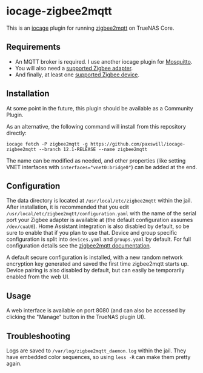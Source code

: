 # iocage-zigbee2mqtt

This is an [iocage][iocage] plugin for running [zigbee2mqtt][z2m] on TrueNAS
Core.

[iocage]: https://github.com/iocage/iocage
[z2m]: https://www.zigbee2mqtt.io/

## Requirements

* An MQTT broker is required. I use another iocage plugin for
  [Mosquitto][iocage-mqtt].
* You will also need a [supported Zigbee adapter][z2m-coordinators].
* And finally, at least one [supported Zigbee device][z2m-devices].

[iocage-mqtt]: https://github.com/tprelog/iocage-mosquitto
[z2m-coordinators]: https://www.zigbee2mqtt.io/information/supported_adapters.html
[z2m-devices]: https://www.zigbee2mqtt.io/information/supported_devices.html

## Installation

At some point in the future, this plugin should be available as a Community
Plugin.

As an alternative, the following command will install from this repository
directly:

```shell
iocage fetch -P zigbee2mqtt -g https://github.com/paxswill/iocage-zigbee2mqtt --branch 12.1-RELEASE --name zigbee2mqtt
```

The name can be modified as needed, and other properties (like setting VNET
interfaces with `interfaces="vnet0:bridge0"`) can be added at the end.

## Configuration

The data directory is located at `/usr/local/etc/zigbee2mqtt` within the jail.
After installation, it is recommended that you edit
`/usr/local/etc/zigbee2mqtt/configuration.yaml` with the name of the serial
port your Zigbee adapter is available at (the default configuration assumes
`/dev/cuaU0`). Home Assistant integration is also disabled by default, so be
sure to enable that if you plan to use that. Device and group specific
configuration is split into `devices.yaml` and `groups.yaml` by default. For
full configuration details see the [zigbee2mqtt documentation][z2m-config].

[z2m-config]: https://www.zigbee2mqtt.io/information/configuration.html

A default secure configuration is installed, with a new random network
encryption key generated and saved the first time zigbee2mqtt starts up. Device
pairing is also disabled by default, but can easily be temporarily enabled from
the web UI.

## Usage

A web interface is available on port 8080 (and can also be accessed by clicking
the "Manage" button in the TrueNAS plugin UI).

## Troubleshooting

Logs are saved to `/var/log/zigbee2mqtt_daemon.log` within the jail. They have
embedded color sequences, so using `less -R` can make them pretty again.
